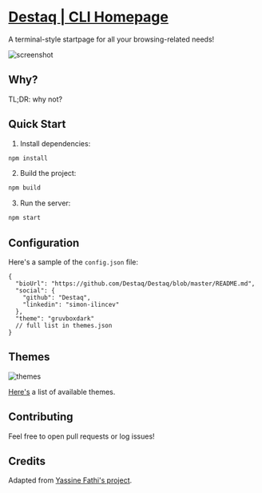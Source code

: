 # [Destaq | CLI Homepage](https://simonilincev.com/cli-homepage)

A terminal-style startpage for all your browsing-related needs!

![screenshot](/docs/screenshot.png)

## Why?

TL;DR: why not?

## Quick Start

1. Install dependencies:

```bash
npm install
```

2. Build the project:

```bash
npm build
```

3. Run the server:

```bash
npm start
```

## Configuration

Here's a sample of the `config.json` file:

```json5
{
  "bioUrl": "https://github.com/Destaq/Destaq/blob/master/README.md",
  "social": {
    "github": "Destaq",
    "linkedin": "simon-ilincev"
  },
  "theme": "gruvboxdark"
  // full list in themes.json
}
```

## Themes

![themes](/docs/screenshot.gif)

[Here's](/docs/themes) a list of available themes.


## Contributing

Feel free to open pull requests or log issues!

## Credits

Adapted from [Yassine Fathi's project](https://github.com/m4tt72/terminal).
